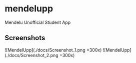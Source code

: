 # mendelupp

Mendelu Unofficial Student App

## Screenshots

![MendelUpp](./docs/Screenshot_1.png =300x)
![MendelUpp](./docs/Screenshot_2.png =300x)
